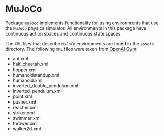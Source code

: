 # MuJoCo

Package `mujoco` implements functionality for using environments that use the `MuJoCo` physics simulator. All environments in this package have continuous action spaces and continuous state spaces.

The `XML` files that describe `MuJoCo` environments are found in the `assets` directory. The following `XML` files were taken from [OpenAI Gym](https://github.com/openai/gym/tree/master/gym/envs/mujoco/assets):

- ant.xml
- half_cheetah.xml
- hopper.xml
- humanoidstandup.xml
- humanoid.xml
- inverted_double_pendulum.xml
- inverted_pendulum.xml
- point.xml
- pusher.xml
- reacher.xml
- striker.xml
- swimmer.xml
- thrower.xml
- walker2d.xml
